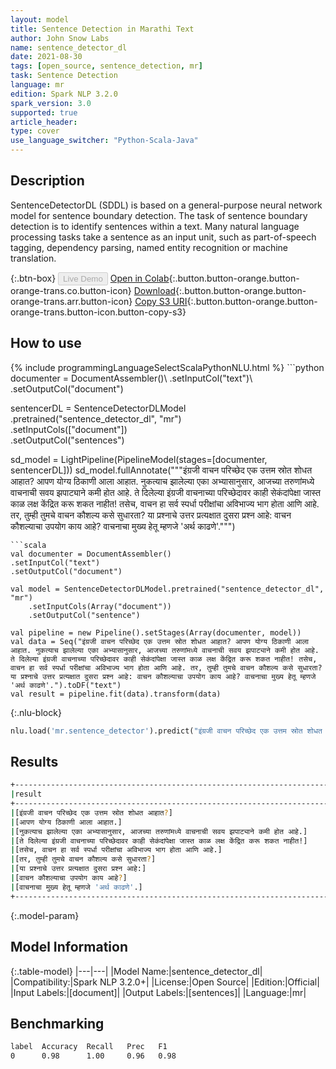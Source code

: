 ```yaml
---
layout: model
title: Sentence Detection in Marathi Text
author: John Snow Labs
name: sentence_detector_dl
date: 2021-08-30
tags: [open_source, sentence_detection, mr]
task: Sentence Detection
language: mr
edition: Spark NLP 3.2.0
spark_version: 3.0
supported: true
article_header:
type: cover
use_language_switcher: "Python-Scala-Java"
---
```


## Description

SentenceDetectorDL (SDDL) is based on a general-purpose neural network model for sentence boundary detection. The task of sentence boundary detection is to identify sentences within a text. Many natural language processing tasks take a sentence as an input unit, such as part-of-speech tagging, dependency parsing, named entity recognition or machine translation.

{:.btn-box}
<button class="button button-orange" disabled>Live Demo</button>
[Open in Colab](https://colab.research.google.com/github/JohnSnowLabs/spark-nlp-workshop/blob/master/tutorials/Certification_Trainings/Public/9.SentenceDetectorDL.ipynb){:.button.button-orange.button-orange-trans.co.button-icon}
[Download](https://s3.amazonaws.com/auxdata.johnsnowlabs.com/public/models/sentence_detector_dl_mr_3.2.0_3.0_1630319297311.zip){:.button.button-orange.button-orange-trans.arr.button-icon}
[Copy S3 URI](s3://auxdata.johnsnowlabs.com/public/models/sentence_detector_dl_mr_3.2.0_3.0_1630319297311.zip){:.button.button-orange.button-orange-trans.button-icon.button-copy-s3}

## How to use



<div class="tabs-box" markdown="1">
{% include programmingLanguageSelectScalaPythonNLU.html %}
```python
documenter = DocumentAssembler()\
.setInputCol("text")\
.setOutputCol("document")

sentencerDL = SentenceDetectorDLModel\
.pretrained("sentence_detector_dl", "mr") \
.setInputCols(["document"]) \
.setOutputCol("sentences")

sd_model = LightPipeline(PipelineModel(stages=[documenter, sentencerDL]))
sd_model.fullAnnotate("""इंग्रजी वाचन परिच्छेद एक उत्तम स्रोत शोधत आहात? आपण योग्य ठिकाणी आला आहात. नुकत्याच झालेल्या एका अभ्यासानुसार, आजच्या तरुणांमध्ये वाचनाची सवय झपाट्याने कमी होत आहे. ते दिलेल्या इंग्रजी वाचनाच्या परिच्छेदावर काही सेकंदांपेक्षा जास्त काळ लक्ष केंद्रित करू शकत नाहीत! तसेच, वाचन हा सर्व स्पर्धा परीक्षांचा अविभाज्य भाग होता आणि आहे. तर, तुम्ही तुमचे वाचन कौशल्य कसे सुधारता? या प्रश्नाचे उत्तर प्रत्यक्षात दुसरा प्रश्न आहे: वाचन कौशल्याचा उपयोग काय आहे? वाचनाचा मुख्य हेतू म्हणजे 'अर्थ काढणे'.""")

```
```scala
val documenter = DocumentAssembler()
.setInputCol("text")
.setOutputCol("document")

val model = SentenceDetectorDLModel.pretrained("sentence_detector_dl", "mr")
	.setInputCols(Array("document"))
	.setOutputCol("sentence")

val pipeline = new Pipeline().setStages(Array(documenter, model))
val data = Seq("इंग्रजी वाचन परिच्छेद एक उत्तम स्रोत शोधत आहात? आपण योग्य ठिकाणी आला आहात. नुकत्याच झालेल्या एका अभ्यासानुसार, आजच्या तरुणांमध्ये वाचनाची सवय झपाट्याने कमी होत आहे. ते दिलेल्या इंग्रजी वाचनाच्या परिच्छेदावर काही सेकंदांपेक्षा जास्त काळ लक्ष केंद्रित करू शकत नाहीत! तसेच, वाचन हा सर्व स्पर्धा परीक्षांचा अविभाज्य भाग होता आणि आहे. तर, तुम्ही तुमचे वाचन कौशल्य कसे सुधारता? या प्रश्नाचे उत्तर प्रत्यक्षात दुसरा प्रश्न आहे: वाचन कौशल्याचा उपयोग काय आहे? वाचनाचा मुख्य हेतू म्हणजे 'अर्थ काढणे'.").toDF("text")
val result = pipeline.fit(data).transform(data)
```

{:.nlu-block}
```python
nlu.load('mr.sentence_detector').predict("इंग्रजी वाचन परिच्छेद एक उत्तम स्रोत शोधत आहात? आपण योग्य ठिकाणी आला आहात. नुकत्याच झालेल्या एका अभ्यासानुसार, आजच्या तरुणांमध्ये वाचनाची सवय झपाट्याने कमी होत आहे. ते दिलेल्या इंग्रजी वाचनाच्या परिच्छेदावर काही सेकंदांपेक्षा जास्त काळ लक्ष केंद्रित करू शकत नाहीत! तसेच, वाचन हा सर्व स्पर्धा परीक्षांचा अविभाज्य भाग होता आणि आहे. तर, तुम्ही तुमचे वाचन कौशल्य कसे सुधारता? या प्रश्नाचे उत्तर प्रत्यक्षात दुसरा प्रश्न आहे: वाचन कौशल्याचा उपयोग काय आहे? वाचनाचा मुख्य हेतू म्हणजे 'अर्थ काढणे'.", output_level ='sentence')  
```
</div>

## Results

```bash
+-----------------------------------------------------------------------------------------------------+
|result                                                                                               |
+-----------------------------------------------------------------------------------------------------+
|[इंग्रजी वाचन परिच्छेद एक उत्तम स्रोत शोधत आहात?]						               |
|[आपण योग्य ठिकाणी आला आहात.]                                                                         |
|[नुकत्याच झालेल्या एका अभ्यासानुसार, आजच्या तरुणांमध्ये वाचनाची सवय झपाट्याने कमी होत आहे.]                           | 
|[ते दिलेल्या इंग्रजी वाचनाच्या परिच्छेदावर काही सेकंदांपेक्षा जास्त काळ लक्ष केंद्रित करू शकत नाहीत!]                          |
|[तसेच, वाचन हा सर्व स्पर्धा परीक्षांचा अविभाज्य भाग होता आणि आहे.]                                   		   |
|[तर, तुम्ही तुमचे वाचन कौशल्य कसे सुधारता?]                                                                  |
|[या प्रश्नाचे उत्तर प्रत्यक्षात दुसरा प्रश्न आहे:]                                                                     |
|[वाचन कौशल्याचा उपयोग काय आहे?]                                                                        |
|[वाचनाचा मुख्य हेतू म्हणजे 'अर्थ काढणे'.]                                                                    |
+-----------------------------------------------------------------------------------------------------+


```

{:.model-param}
## Model Information

{:.table-model}
|---|---|
|Model Name:|sentence_detector_dl|
|Compatibility:|Spark NLP 3.2.0+|
|License:|Open Source|
|Edition:|Official|
|Input Labels:|[document]|
|Output Labels:|[sentences]|
|Language:|mr|

## Benchmarking

```bash
label  Accuracy  Recall   Prec   F1  
0      0.98      1.00     0.96   0.98
```
